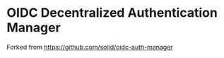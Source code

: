 # OIDC Decentralized Authentication Manager

Forked from https://github.com/solid/oidc-auth-manager
